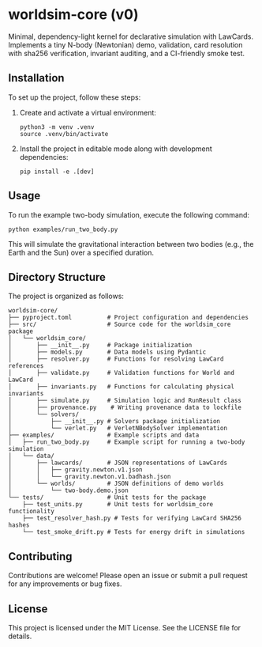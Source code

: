 # worldsim-core (v0)

Minimal, dependency-light kernel for declarative simulation with LawCards. Implements a tiny N-body (Newtonian) demo, validation, card resolution with sha256 verification, invariant auditing, and a CI-friendly smoke test.

## Installation

To set up the project, follow these steps:

1. Create and activate a virtual environment:
   ```
   python3 -m venv .venv
   source .venv/bin/activate
   ```

2. Install the project in editable mode along with development dependencies:
   ```
   pip install -e .[dev]
   ```

## Usage

To run the example two-body simulation, execute the following command:

```
python examples/run_two_body.py
```

This will simulate the gravitational interaction between two bodies (e.g., the Earth and the Sun) over a specified duration.

## Directory Structure

The project is organized as follows:

```
worldsim-core/
├── pyproject.toml          # Project configuration and dependencies
├── src/                    # Source code for the worldsim_core package
│   └── worldsim_core/
│       ├── __init__.py     # Package initialization
│       ├── models.py       # Data models using Pydantic
│       ├── resolver.py     # Functions for resolving LawCard references
│       ├── validate.py     # Validation functions for World and LawCard
│       ├── invariants.py   # Functions for calculating physical invariants
│       ├── simulate.py     # Simulation logic and RunResult class
│       ├── provenance.py    # Writing provenance data to lockfile
│       └── solvers/
│           ├── __init__.py # Solvers package initialization
│           └── verlet.py   # VerletNBodySolver implementation
├── examples/               # Example scripts and data
│   ├── run_two_body.py     # Example script for running a two-body simulation
│   └── data/
│       ├── lawcards/       # JSON representations of LawCards
│       │   ├── gravity.newton.v1.json
│       │   └── gravity.newton.v1.badhash.json
│       └── worlds/         # JSON definitions of demo worlds
│           └── two-body.demo.json
└── tests/                  # Unit tests for the package
    ├── test_units.py       # Unit tests for worldsim_core functionality
    ├── test_resolver_hash.py # Tests for verifying LawCard SHA256 hashes
    └── test_smoke_drift.py # Tests for energy drift in simulations
```

## Contributing

Contributions are welcome! Please open an issue or submit a pull request for any improvements or bug fixes.

## License

This project is licensed under the MIT License. See the LICENSE file for details.